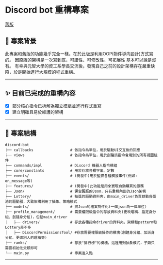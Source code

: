 # Discord bot 重構專案

[舊版](https://github.com/yueee69/discord-bot)

## 🚩 專案背景
此專案和舊版的功能幾乎完全一樣，在於此版是利用OOP(物件導向設計)方式寫的。
因原版的架構是一次寫到底，可讀性、可修改性、可拓展性 基本可以說是沒有。
有幸與元智大學的資工系學長交流後，發現自己之前的設計架構存在嚴重缺陷，於是開始進行大規模的程式重構。

---

## ✨ 目前已完成的重構內容

- [x] 部分核心指令已拆解為獨立模組並進行程式重寫
- [x] 建立明確且易於維護的架構

---

## 📂 專案結構

```
discord-bot
├── callbacks                 # 依指令為單位，用於驅動UI交互後的回應
├── views                     # 依指令為單位，用於創建該指令會用到的所有視圖組件
├── commands/impl             # Discord 機器人指令模組
├── core/constants            # 用於存放各種字串、定數
├── events/                   # (開發中)用於監聽各種觸發事件(例如: on_message等)
├── features/                 # (開發中)此功能是用來實現自動購買的服務
├── Json/                     # 保留舊版的Json，只有重構內部的Json架構
├── Lottery/                  # 抽獎的驅動資料夾，由main_driver負責啟動各獎池的驅動器，大致架構利用了抽象、策略模式
├── models/                   # 將Json的檔案物件化(一個json為一個單位)
├── profile_management/       # 需要權限級指令的存放資料夾(更改暱稱、指定身分組、創建身分組)，包括main_driver
|   ├── drivers/              # 存放各種指令driver的資料夾，架構和pattern和Lottery差不多
│   ├── DiscordPermissionsTool/ #存放需要權限級操作的模塊(創建身分組、加派身分組、更改別人的暱稱等)
├── ranks/                    # 存放"排行榜"的模塊，這裡用到抽象模式，子類只需要初始化父類即可
└── main.py                   # 專案進入點
```

---
